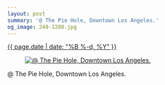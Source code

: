 ```yaml
---
layout: post
summary: '@ The Pie Hole, Downtown Los Angeles.'
og_image: 249-1280.jpg
---
```


<p>
 <time>
  <a href="/249">
   {{ page.date | date: "%B %-d, %Y" }}
  </a>
 </time>
 <a href="/249">
  <figure data-taken="12/14/2013">
   <img alt="@ The Pie Hole, Downtown Los Angeles." sizes="(min-width: 700px) 50vw, calc(100vw - 2rem)" src="{{ site.assets_url }}/249-640.jpg" srcset="{{ site.assets_url }}/249-1280.jpg 1280w, {{ site.assets_url }}/249-960.jpg 960w, {{ site.assets_url }}/249-640.jpg 640w, {{ site.assets_url }}/249-320.jpg 320w"/>
  </figure>
 </a>
 <span>
  @ The Pie Hole, Downtown Los Angeles.
 </span>
</p>
